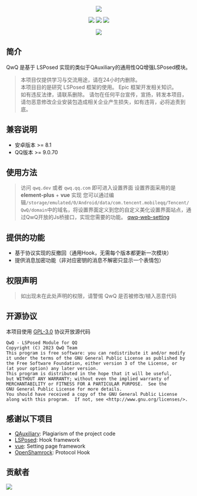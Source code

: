 <div align="center">

![][banner]

[![][actions]][actions-link]
[![][releases]][releases-link]
[![][downloads]][releases-link]

[![][license]](LICENSE)

</div>

## 简介

QwQ 是基于 LSPosed 实现的类似于QAuxiliary的通用性QQ增强LSPosed模块。

> 本项目仅提供学习与交流用途，请在24小时内删除。   
> 本项目目的是研究 LSPosed 框架的使用。 Epic 框架开发相关知识。  
> 如有违反法律，请联系删除。
> 请勿在任何平台宣传，宣扬，转发本项目，请勿恶意修改企业安装包造成相关企业产生损失，如有违背，必将追责到底。

## 兼容说明

- 安卓版本 >= 8.1
- QQ版本 >= 9.0.70

## 使用方法

> 访问 ``qwq.dev`` 或者 ``qwq.qq.com`` 即可进入设置界面
> 设置界面采用的是 **element-plus** + **vue** 实现
> 您可以通过编辑``/storage/emulated/0/Android/data/com.tencent.mobileqq/Tencent/QwQ/domain``中的域名，将设置界面定义到您的自定义美化设置界面站点，通过QwQ开放的Js桥接口，实现您需要的功能。
> [qwq-web-setting](https://github.com/KarinJS/qwq-web-setting)

## 提供的功能

- 基于协议实现的反撤回（通用Hook，无需每个版本都更新一次模块）
- 提供消息加密功能（非对应密钥的消息不解密只显示一个表情包）

## 权限声明

> 如出现未在此处声明的权限，请警惕 QwQ 是否被修改/植入恶意代码

## 开源协议

本项目使用 [GPL-3.0](LICENSE) 协议开放源代码

```text
QwQ - LSPosed Module for QQ
Copyright (C) 2023 QwQ Team
This program is free software: you can redistribute it and/or modify
it under the terms of the GNU General Public License as published by
the Free Software Foundation, either version 3 of the License, or
(at your option) any later version.
This program is distributed in the hope that it will be useful,
but WITHOUT ANY WARRANTY; without even the implied warranty of
MERCHANTABILITY or FITNESS FOR A PARTICULAR PURPOSE.  See the
GNU General Public License for more details.
You should have received a copy of the GNU General Public License
along with this program.  If not, see <http://www.gnu.org/licenses/>.
```

## 感谢以下项目

- [QAuxiliary](https://github.com/cinit/QAuxiliary): Plagiarism of the project code
- [LSPosed](https://github.com/LSPosed/LSPosed): Hook framework
- [vue](https://cn.vuejs.org/): Setting page framework
- [OpenShamrock](https://github.com/whitechi73/OpenShamrock): Protocol Hook

## 贡献者

[![][contrib-image]][contrib-link]

[banner]: https://socialify.git.ci/whitechi73/QwQ/image?description=1&forks=1&issues=1&logo=https://github.com/whitechi73/QwQ/assets/98259561/bf4ebdb6-da8d-4204-80aa-5db91e0c97ab&pattern=Plus&pulls=1&stargazers=1&theme=Auto

[actions]: https://img.shields.io/github/actions/workflow/status/whitechi73/QwQ/build-apk.yml?style=for-the-badge

[actions-link]: https://github.com/whitechi73/QwQ/actions/workflows/build-apk.yml

[releases]: https://img.shields.io/github/v/release/whitechi73/QwQ?style=for-the-badge

[releases-link]: https://github.com/whitechi73/QwQ/releases

[downloads]: https://img.shields.io/github/downloads/whitechi73/QwQ/total?style=for-the-badge

[license]: https://img.shields.io/github/license/whitechi73/QwQ?style=for-the-badge

[contrib-image]: https://contrib.rocks/image?repo=whitechi73/QwQ

[contrib-link]: https://github.com/whitechi73/QwQ/graphs/contributors